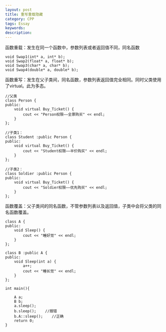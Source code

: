 ```yaml
---
layout: post
title: 重写重载隐藏
category: CPP
tags: Essay
keywords: 
description: 
---
```


函数重载：发生在同一个函数中，参数列表或者返回值不同，同名函数
```
void Swap1(int* a, int* b);
void Swap2(float* a, float* b);
void Swap3(char* a, char* b);
void Swap4(double* a, double* b);
```

函数重写：发生在父子类间，同名函数，参数列表返回值完全相同。同时父类使用了virtual。此为多态。
```
//父类
class Person {
public:
	void virtual Buy_Ticket() {
		cout << "Person权限——全票购买" << endl;
	}
};
 
//子类1：
class Student :public Person {
public:
	void virtual Buy_Ticket() {
		cout << "Student权限——半价购买" << endl;
	}
};
 
//子类2：
class Soldier :public Person {
public:
	void virtual Buy_Ticket() {
		cout << "Soldier权限——优先购买" << endl;
	}
};
```

函数覆盖：父子类间的同名函数，不管参数列表以及返回值，子类中会将父类的同名函数覆盖。
```
class A {
public:
	void Sleep() {
		cout << "睡好觉" << endl;
	}
};
 
class B :public A {
public:
	void Sleep(int a) {
		a++;
		cout << "睡长觉" << endl;
	}
};
 
int main(){
 
    A a;
    B b;
    a.sleep();
    b.sleep();    //报错
    b.A::sleep();    //正确
    return 0;
}
```

